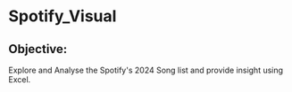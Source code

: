 # Spotify_Visual

## Objective:
Explore and Analyse the Spotify's 2024 Song list and provide insight using Excel.

